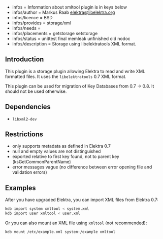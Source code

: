 - infos = Information about xmltool plugin is in keys below
- infos/author = Markus Raab <elektra@libelektra.org>
- infos/licence = BSD
- infos/provides = storage/xml
- infos/needs =
- infos/placements = getstorage setstorage
- infos/status = unittest final memleak unfinished old nodoc
- infos/description = Storage using libelektratools XML format.

## Introduction

This plugin is a storage plugin allowing Elektra to read and write XML
formatted files. It uses the `libelektratools` 0.7 XML format.

This plugin can be used for migration of Key Databases
from 0.7 -> 0.8. It should not be used otherwise.

## Dependencies

- `libxml2-dev`

## Restrictions

- only supports metadata as defined in Elektra 0.7
- null and empty values are not distinguished
- exported relative to first key found, not to parent key (ksGetCommonParentName)
- error messages vague (no difference between error opening file and validation errors)

## Examples

After you have upgraded Elektra, you can import XML files from Elektra 0.7:

```sh
kdb import system xmltool < system.xml
kdb import user xmltool < user.xml
```

Or you can also mount an XML file using `xmltool` (not recommended):

```sh
kdb mount /etc/example.xml system:/example xmltool
```
